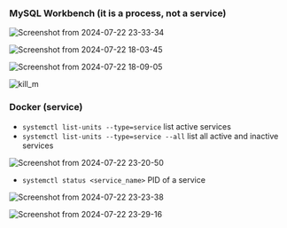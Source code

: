 ### MySQL Workbench (it is a process, not a service)

![Screenshot from 2024-07-22 23-33-34](https://github.com/user-attachments/assets/3234b6d6-a980-4de6-ba1d-57b620862508)

![Screenshot from 2024-07-22 18-03-45](https://github.com/user-attachments/assets/38902fa1-dc5e-4080-8a6f-6d05aa211846)

![Screenshot from 2024-07-22 18-09-05](https://github.com/user-attachments/assets/7b4e1ae6-1896-4abe-b790-7ff6908ef6c9)

![kill_m](https://github.com/user-attachments/assets/46fc7534-4e84-4a95-a088-883ad9c4a064)

### Docker (service)

- `systemctl list-units --type=service` list active services
- `systemctl list-units --type=service --all` list all active and inactive services

![Screenshot from 2024-07-22 23-20-50](https://github.com/user-attachments/assets/930051a6-d4d6-45d6-af4f-55b8f93be6ac)

- `systemctl status <service_name>` PID of a service

![Screenshot from 2024-07-22 23-23-38](https://github.com/user-attachments/assets/d924f340-7025-4d07-a02f-c502921f5d87)

![Screenshot from 2024-07-22 23-29-16](https://github.com/user-attachments/assets/aae7421a-e21e-4246-b5d9-b9a6fa4bfc38)
